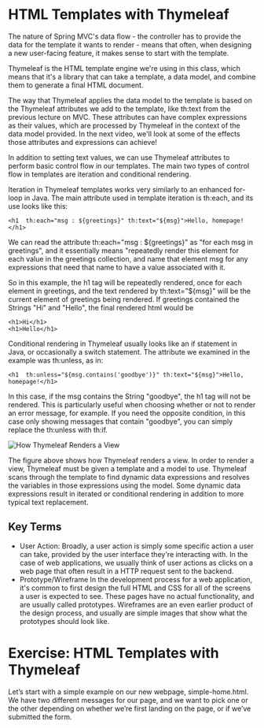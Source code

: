 # HTML Templates with Thymeleaf

The nature of Spring MVC's data flow - the controller has to provide the data for the template it wants to render - means that often, 
when designing a new user-facing feature, it makes sense to start with the template.

Thymeleaf is the HTML template engine we're using in this class, which means that it's a library that can take a template, a data model,
and combine them to generate a final HTML document.

The way that Thymeleaf applies the data model to the template is based on the Thymeleaf attributes we add to the template, like th:text 
from the previous lecture on MVC. These attributes can have complex expressions as their values, which are processed by Thymeleaf in the 
context of the data model provided. In the next video, we'll look at some of the effects those attributes and expressions can achieve!

In addition to setting text values, we can use Thymeleaf attributes to perform basic control flow in our templates. The main two types of 
control flow in templates are iteration and conditional rendering.

Iteration in Thymeleaf templates works very similarly to an enhanced for-loop in Java. The main attribute used in template iteration is th:each, 
and its use looks like this:
```
<h1  th:each="msg : ${greetings}" th:text="${msg}">Hello, homepage!</h1>
```
We can read the attribute th:each="msg : ${greetings}" as "for each msg in greetings", and it essentially means "repeatedly render this element 
for each value in the greetings collection, and name that element msg for any expressions that need that name to have a value associated with it.

So in this example, the h1 tag will be repeatedly rendered, once for each element in greetings, and the text rendered by th:text="${msg}" will be 
the current element of greetings being rendered. If greetings contained the Strings "Hi" and "Hello", the final rendered html would be
```
<h1>Hi</h1>
<h1>Hello</h1>
```

Conditional rendering in Thymeleaf usually looks like an if statement in Java, or occasionally a switch statement. The attribute we examined in the 
example was th:unless, as in:
```
<h1  th:unless="${msg.contains('goodbye')}" th:text="${msg}">Hello, homepage!</h1>
```
In this case, if the msg contains the String "goodbye", the h1 tag will not be rendered. This is particularly useful when choosing whether or not to 
render an error message, for example. If you need the opposite condition, in this case only showing messages that contain "goodbye", you can simply 
replace the th:unless with th:if.

![How Thymeleaf Renders a View](https://video.udacity-data.com/topher/2020/July/5f247177_l3-32-html-templates-with-thymeleaf-1/l3-32-html-templates-with-thymeleaf-1.png)

The figure above shows how Thymeleaf renders a view. In order to render a view, Thymeleaf must be given a template and a model to use. Thymeleaf scans 
through the template to find dynamic data expressions and resolves the variables in those expressions using the model. Some dynamic data expressions 
result in iterated or conditional rendering in addition to more typical text replacement.

## Key Terms
* User Action: Broadly, a user action is simply some specific action a user can take, provided by the user interface they're interacting with. In the case 
of web applications, we usually think of user actions as clicks on a web page that often result in a HTTP request sent to the backend.
* Prototype/Wireframe In the development process for a web application, it's common to first design the full HTML and CSS for all of the screens a user is 
expected to see. These pages have no actual functionality, and are usually called prototypes. Wireframes are an even earlier product of the design process, 
and usually are simple images that show what the prototypes should look like.

# Exercise: HTML Templates with Thymeleaf
Let’s start with a simple example on our new webpage, simple-home.html. We have two different messages for our page, and we want to pick one or the other depending on whether we’re first landing on the page, or if we’ve submitted the form.

